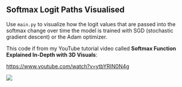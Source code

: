 ## Softmax Logit Paths Visualised

Use `main.py` to visualize how the logit values that are passed into the softmax change over time the model is trained with SGD (stochastic gradient descent) or the Adam optimizer.

This code if from my YouTube tutorial video called **Softmax Function Explained In-Depth with 3D Visuals**:

https://www.youtube.com/watch?v=ytbYRIN0N4g

[<img src="https://img.youtube.com/vi/ytbYRIN0N4g/hqdefault.jpg">](https://www.youtube.com/watch?v=ytbYRIN0N4g)

